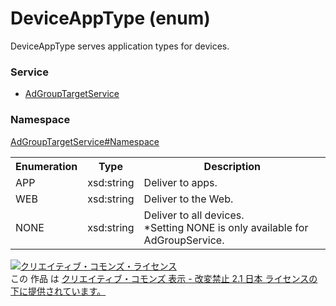 # DeviceAppType (enum)
DeviceAppType serves application types for devices.

### Service
+ [AdGroupTargetService](../../services/AdGroupTargetService.md)

### Namespace
[AdGroupTargetService#Namespace](../../services/AdGroupTargetService.md#namespace)

<table>
 <tr>
  <th>Enumeration </th>
  <th>Type</th>
  <th>Description</th>
 <tr>
  <td>APP</td>
  <td>xsd:string</td>
  <td>Deliver to apps. </td>
 </tr>
 <tr>
  <td>WEB</td>
  <td>xsd:string</td>
  <td>Deliver to the Web.</td>
 </tr>
 <tr>
  <td>NONE</td>
  <td>xsd:string</td>
  <td> Deliver to all devices. <br>
  *Setting NONE is only available for AdGroupService.</td>
 </tr>
</table>

<a rel="license" href="http://creativecommons.org/licenses/by-nd/2.1/jp/"><img alt="クリエイティブ・コモンズ・ライセンス" style="border-width:0" src="https://i.creativecommons.org/l/by-nd/2.1/jp/88x31.png" /></a><br />この 作品 は <a rel="license" href="http://creativecommons.org/licenses/by-nd/2.1/jp/">クリエイティブ・コモンズ 表示 - 改変禁止 2.1 日本 ライセンスの下に提供されています。</a>
